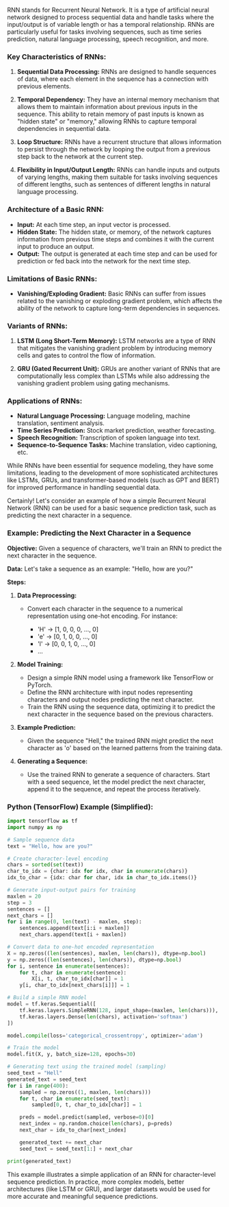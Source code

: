 RNN stands for Recurrent Neural Network. It is a type of artificial neural network designed to process sequential data and handle tasks where the input/output is of variable length or has a temporal relationship. RNNs are particularly useful for tasks involving sequences, such as time series prediction, natural language processing, speech recognition, and more.

### Key Characteristics of RNNs:

1. **Sequential Data Processing:** RNNs are designed to handle sequences of data, where each element in the sequence has a connection with previous elements.

2. **Temporal Dependency:** They have an internal memory mechanism that allows them to maintain information about previous inputs in the sequence. This ability to retain memory of past inputs is known as "hidden state" or "memory," allowing RNNs to capture temporal dependencies in sequential data.

3. **Loop Structure:** RNNs have a recurrent structure that allows information to persist through the network by looping the output from a previous step back to the network at the current step.

4. **Flexibility in Input/Output Length:** RNNs can handle inputs and outputs of varying lengths, making them suitable for tasks involving sequences of different lengths, such as sentences of different lengths in natural language processing.

### Architecture of a Basic RNN:

- **Input:** At each time step, an input vector is processed.
- **Hidden State:** The hidden state, or memory, of the network captures information from previous time steps and combines it with the current input to produce an output.
- **Output:** The output is generated at each time step and can be used for prediction or fed back into the network for the next time step.

### Limitations of Basic RNNs:

- **Vanishing/Exploding Gradient:** Basic RNNs can suffer from issues related to the vanishing or exploding gradient problem, which affects the ability of the network to capture long-term dependencies in sequences.

### Variants of RNNs:

1. **LSTM (Long Short-Term Memory):** LSTM networks are a type of RNN that mitigates the vanishing gradient problem by introducing memory cells and gates to control the flow of information.
  
2. **GRU (Gated Recurrent Unit):** GRUs are another variant of RNNs that are computationally less complex than LSTMs while also addressing the vanishing gradient problem using gating mechanisms.

### Applications of RNNs:

- **Natural Language Processing:** Language modeling, machine translation, sentiment analysis.
- **Time Series Prediction:** Stock market prediction, weather forecasting.
- **Speech Recognition:** Transcription of spoken language into text.
- **Sequence-to-Sequence Tasks:** Machine translation, video captioning, etc.

While RNNs have been essential for sequence modeling, they have some limitations, leading to the development of more sophisticated architectures like LSTMs, GRUs, and transformer-based models (such as GPT and BERT) for improved performance in handling sequential data.

Certainly! Let's consider an example of how a simple Recurrent Neural Network (RNN) can be used for a basic sequence prediction task, such as predicting the next character in a sequence.

### Example: Predicting the Next Character in a Sequence

**Objective:** Given a sequence of characters, we'll train an RNN to predict the next character in the sequence.

**Data:**
Let's take a sequence as an example: "Hello, how are you?"

**Steps:**

1. **Data Preprocessing:**
   - Convert each character in the sequence to a numerical representation using one-hot encoding. For instance:
   
     - 'H' -> [1, 0, 0, 0, ..., 0]
     - 'e' -> [0, 1, 0, 0, ..., 0]
     - 'l' -> [0, 0, 1, 0, ..., 0]
     - ...

2. **Model Training:**
   - Design a simple RNN model using a framework like TensorFlow or PyTorch.
   - Define the RNN architecture with input nodes representing characters and output nodes predicting the next character.
   - Train the RNN using the sequence data, optimizing it to predict the next character in the sequence based on the previous characters.

3. **Example Prediction:**
   - Given the sequence "Hell," the trained RNN might predict the next character as 'o' based on the learned patterns from the training data.

4. **Generating a Sequence:**
   - Use the trained RNN to generate a sequence of characters. Start with a seed sequence, let the model predict the next character, append it to the sequence, and repeat the process iteratively.

### Python (TensorFlow) Example (Simplified):

```python
import tensorflow as tf
import numpy as np

# Sample sequence data
text = "Hello, how are you?"

# Create character-level encoding
chars = sorted(set(text))
char_to_idx = {char: idx for idx, char in enumerate(chars)}
idx_to_char = {idx: char for char, idx in char_to_idx.items()}

# Generate input-output pairs for training
maxlen = 20
step = 3
sentences = []
next_chars = []
for i in range(0, len(text) - maxlen, step):
    sentences.append(text[i:i + maxlen])
    next_chars.append(text[i + maxlen])

# Convert data to one-hot encoded representation
X = np.zeros((len(sentences), maxlen, len(chars)), dtype=np.bool)
y = np.zeros((len(sentences), len(chars)), dtype=np.bool)
for i, sentence in enumerate(sentences):
    for t, char in enumerate(sentence):
        X[i, t, char_to_idx[char]] = 1
    y[i, char_to_idx[next_chars[i]]] = 1

# Build a simple RNN model
model = tf.keras.Sequential([
    tf.keras.layers.SimpleRNN(128, input_shape=(maxlen, len(chars))),
    tf.keras.layers.Dense(len(chars), activation='softmax')
])

model.compile(loss='categorical_crossentropy', optimizer='adam')

# Train the model
model.fit(X, y, batch_size=128, epochs=30)

# Generating text using the trained model (sampling)
seed_text = "Hell"
generated_text = seed_text
for i in range(400):
    sampled = np.zeros((1, maxlen, len(chars)))
    for t, char in enumerate(seed_text):
        sampled[0, t, char_to_idx[char]] = 1

    preds = model.predict(sampled, verbose=0)[0]
    next_index = np.random.choice(len(chars), p=preds)
    next_char = idx_to_char[next_index]

    generated_text += next_char
    seed_text = seed_text[1:] + next_char

print(generated_text)
```

This example illustrates a simple application of an RNN for character-level sequence prediction. In practice, more complex models, better architectures (like LSTM or GRU), and larger datasets would be used for more accurate and meaningful sequence predictions.